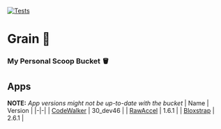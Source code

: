 [![Tests](https://github.com/Bobrokus/grain/actions/workflows/ci.yml/badge.svg)](https://github.com/Bobrokus/grain/actions/workflows/ci.yml)

# Grain 🌾

### My Personal Scoop Bucket 🪣

## Apps
**NOTE:** *App versions might not be up-to-date with the bucket*
| Name | Version |
|-|-|
| [CodeWalker](https://github.com/dexyfex/CodeWalker) | 30_dev46 |
| [RawAccel](https://github.com/a1xd/rawaccel) | 1.6.1 |
| [Bloxstrap](https://github.com/pizzaboxer/bloxstrap) | 2.6.1 |
